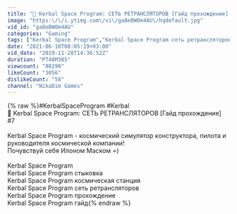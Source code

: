 ```yaml
---
title: "🚀 Kerbal Space Program: СЕТЬ РЕТРАНСЛЯТОРОВ [Гайд прохождение] #7"
image: "https:\/\/i.ytimg.com\/vi\/ga8eBW0m4AU\/hqdefault.jpg"
vid_id: "ga8eBW0m4AU"
categories: "Gaming"
tags: ["Kerbal Space Program","Kerbal Space Program сеть ретрансляторов","Kerbal Space Program стыковка"]
date: "2021-06-10T08:05:19+03:00"
vid_date: "2019-11-28T14:36:52Z"
duration: "PT48M38S"
viewcount: "88290"
likeCount: "3056"
dislikeCount: "58"
channel: "NikaDim Games"
---
```

{% raw %}#KerbalSpaceProgram #Kerbal<br />🚀 Kerbal Space Program: СЕТЬ РЕТРАНСЛЯТОРОВ [Гайд прохождение] #7<br /><br />Kerbal Space Program - космический симулятор конструктора, пилота и руководителя космической компании! <br />Почувствуй себя Илоном Маском =)<br /><br />Kerbal Space Program<br />Kerbal Space Program стыковка<br />Kerbal Space Program космическая станция<br />Kerbal Space Program сеть ретрансляторов<br />Kerbal Space Program прохождение<br />Kerbal Space Program гайд{% endraw %}
